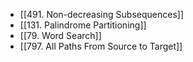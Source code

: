 - [[491. Non-decreasing Subsequences]]
- [[131. Palindrome Partitioning]]
- [[79. Word Search]]
- [[797. All Paths From Source to Target]]